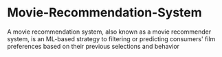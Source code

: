 # Movie-Recommendation-System
A movie recommendation system, also known as a movie recommender system, is an ML-based strategy to filtering or predicting consumers' film preferences based on their previous selections and behavior
